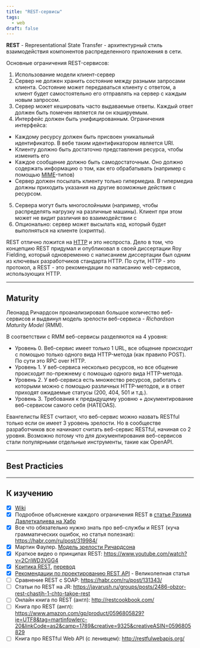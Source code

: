 ```yaml
---
title: "REST-сервисы"
tags:
  - web
draft: false
---
```


**REST** - Representational State Transfer - архитектурный стиль взаимодействия компонентов распределенного приложения в сети.

Основные ограничения REST-сервисов:
1. Использование модели клиент-сервер
2. Сервер не должен хранить состояние между разными запросами клиента. Состояние может передаваться клиенту с ответом, а клиент будет самостоятельно его отправлять на сервер с каждым новым запросом.
3. Сервер может кешировать часто выдаваемые ответы. Каждый ответ должен быть помечен является ли он кэшируемым.
4. Интерфейс должен быть унифицированным. Ограничения интерфейса:
  - Каждому ресурсу должен быть присвоен уникальный идентификатор. В вебе таким идентификатором является URI.
  - Клиенту должно быть достаточно представления ресурса, чтобы изменить его
  - Каждое сообщение должно быть самодостаточным. Оно должно содержать информацию о том, как его обрабатывать (например с помощью [MIME](mime.md)-типов)
  - Сервер должен посылать клиенту только гипермедиа. В гипермедиа должны приходить указания на другие возможные действия с ресурсом.
5. Сервера могут быть многослойными (например, чтобы распределять нагрузку на различные машины). Клиент при этом может не видит различия во взаимодействии с 
6. Опционально: сервер может высылать код, который будет выполняться на клиенте (скрипты).

REST отлично ложится на [HTTP](../network/http.md) и это неспроста. 
Дело в том, что концепцию REST придумал и опубликовал в своей диссертации Roy Fielding, который одновременно с написанием диссертации был одним из ключевых разработчиков стандарта HTTP.
По сути, HTTP - это протокол, а REST - это рекомендации по написанию web-сервисов, использующих HTTP.

---
## Maturity

Леонард Ричардсон проанализировал большое количество веб-сервисов и выдвинул модель зрелости веб-сервиса - *Richardson Maturity Model* (RMM).

В соответствии с RMM веб-сервисы разделяются на 4 уровня:

- Уровень 0. Веб-сервис имеет только 1 URL, все общение происходит с помощью только одного вида HTTP-метода (как правило POST). По сути это RPC over HTTP.
- Уровень 1. У веб-сервиса несколько ресурсов, но все общение происходит по-прежнему с помощью одного вида HTTP-метода.
- Уровень 2. У веб-сервиса есть множество ресурсов, работать с которыми можно с помощью различных HTTP-методов, и в ответ приходят ожидаемые статусы (200, 404, 501 и т.д.).
- Уровень 3. Требования к предыдущему уровню + документирование веб-сервисом самого себя (HATEOAS).

Евангелисты REST считают, что веб-сервис можно назвать RESTful только если он имеет 3 уровень зрелости.
Но в сообществе разработчиков все начинают считать веб-сервис RESTful, начиная со 2 уровня.
Возможно потому что для документирования веб-сервисов стали популярными отдельные инструменты, такие как OpenAPI.


---
## Best Practicies



---
## К изучению

- [X] [Wiki](https://ru.wikipedia.org/wiki/REST)
- [X] Подробное объяснение каждого ограничения REST в [статье Рахима Давлеткалиева на Хабр](https://habr.com/ru/company/hexlet/blog/274675/)
- [X] Все что обязательно нужно знать про веб-службы и REST (куча грамматических ошибок, но статья полезная): https://habr.com/ru/post/319984/
- [X] Мартин Фаулер. [Модель зрелости Ричардсона](https://martinfowler.com/articles/richardsonMaturityModel.html)
- [X] Краткое видео о принципах REST: https://www.youtube.com/watch?v=2CrjWD3VGG4
- [X] [Критика REST](https://medium.com/free-code-camp/rest-is-the-new-soap-97ff6c09896d), [перевод](https://habr.com/ru/company/mailru/blog/345184/)
- [X] [Рекомендации по проектированию REST API](https://www.vinaysahni.com/best-practices-for-a-pragmatic-restful-api) - Великолепная статья
- [ ] Сравнение REST с SOAP: https://habr.com/ru/post/131343/
- [ ] Статьи по REST на JR: https://javarush.ru/groups/posts/2486-obzor-rest-chastjh-1-chto-takoe-rest
- [ ] Онлайн книга по REST (англ): http://restcookbook.com/
- [ ] Книга про REST (англ): https://www.amazon.com/gp/product/0596805829?ie=UTF8&tag=martinfowlerc-20&linkCode=as2&camp=1789&creative=9325&creativeASIN=0596805829
- [ ] Книга про RESTful Web API (с ленивцем): http://restfulwebapis.org/
